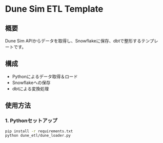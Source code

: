 # Dune Sim ETL Template

## 概要
Dune Sim APIからデータを取得し、Snowflakeに保存、dbtで整形するテンプレートです。

## 構成
- Pythonによるデータ取得＆ロード
- Snowflakeへの保存
- dbtによる変換処理

## 使用方法

### 1. Pythonセットアップ
```bash
pip install -r requirements.txt
python dune_etl/dune_loader.py
